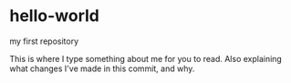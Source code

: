 # hello-world
my first repository


This is where I type something about me for you to read.  Also explaining what changes I've made in this commit, and why.
